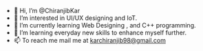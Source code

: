 - 👋 Hi, I’m @ChiranjibKar
- 👀 I’m interested in UI/UX designing and IoT.
- 🌱 I’m currently learning Web Designing , and C++ programming.
- 💞️ I’m learning everyday new skills to enhance myself further.
- 📫 To reach me mail me at karchiranjib98@gmail.com
<!---
ChiranjibKar/ChiranjibKar is a ✨ special ✨ repository because its `README.md` (this file) appears on your GitHub profile.
You can click the Preview link to take a look at your changes.
--->
